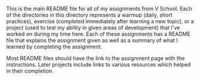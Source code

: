 This is the main README file for all of my assignments from V School. Each of the directories in this directory represents a warmup (daily, short practices), exercise (completed immediately after learning a new topic), or a project (used to test my ability in given areas of development) that I've worked on during my time here. Each of these assignments has a README file that explains the assignment given as well as a summary of what I learned by completing the assignment.  

Most README files should have the link to the assignment page with the instructions. Later projects include links to various resources which helped in their completion.
